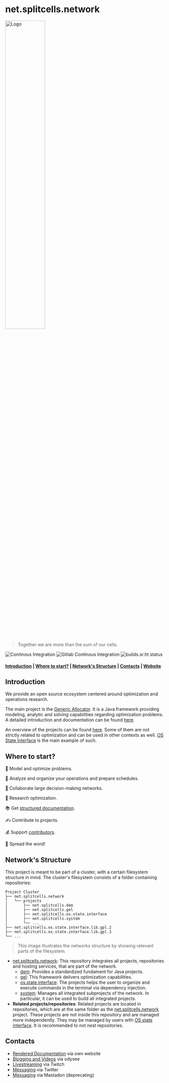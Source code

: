 # net.splitcells.network

<img src="http://splitcells.net/net/splitcells/martins/avots/website/images/license.standard/net.splitcells.network.logo.jpg" width="50%" alt="Logo"/>

> Together we are more than the sum of our cells.

![Continous Integration](https://github.com/www-splitcells-net/net.splitcells.network/workflows/Continous%20Integration/badge.svg)
![Gitlab Continous Integration](https://gitlab.com/splitcells-net/net.splitcells.network/badges/master/pipeline.svg)
![builds.sr.ht status](https://builds.sr.ht/~splitcells-net/net.splitcells.svg)

#### **[Introduction](#introduction)** | **[Where to start?](#where-to-start)** | **[Network's Structure](#networks-structure)** | **[Contacts](#contacts)** | **[Website](http://splitcells.net/net/splitcells/network/README.html)**

## Introduction

We provide an open source ecosystem centered around optimization and operations research.

The main project is the [Generic Allocator](./projects/net.splitcells.gel).
It is a Java framework providing modeling, analytic and solving capabilities regarding optimization problems.
A detailed introduction and documentation can be found [here](http://splitcells.net/net/splitcells/gel/index.html).

An overview of the projects can be found [here](#networks-structure).
Some of them are not strictly related to optimization and can be used in other contexts as well.
[OS State Interface](./projects/net.splitcells.os.state.interface/README.md) is the main example of such.

## Where to start?

🚀 Model and optimize problems.

🔬 Analyze and organize your operations and prepare schedules.

🤝 Collaborate large decision-making networks.

🔭 Research optimization.

📚 Get [structured documentation](projects/net.splitcells.gel.doc).

✍ Contribute to projects.

💰 Support [contributors](https://www.patreon.com/splitcells_net).

📣 Spread the word!

## Network's Structure

This project is meant to be part of a cluster, with a certain filesystem structure in mind.
The cluster's filesystem consists of a folder containing repositories:

```
Project Cluster
├── net.splitcells.network
│   └── projects
│       ├── net.splitcells.dem
│       ├── net.splitcells.gel
│       ├── net.splitcells.os.state.interface
│       ├── net.splitcells.system
│       └── ...
├── net.splitcells.os.state.interface.lib.gpl.2
├── net.splitcells.os.state.interface.lib.gpl.3
└── ...
```
> This image illustrates the networks structure by showing relevant parts of the filesystem.

* [net.splitcells.network](http://splitcells.net):
  This repository integrates all projects, repositories and hosting services, that are part of the network.
  * [dem](./projects/net.splitcells.dem/README.md): Provides a standardized fundament for Java projects.
  * [gel](./projects/net.splitcells.gel/README.md): This framework delivers optimization capabilities.
  * [os.state.interface](./projects/net.splitcells.os.state.interface/README.md):
    The projects helps the user to organize and execute commands in the terminal via dependency injection.
  * [system](./projects/net.splitcells.system/README.md):
    Manages all integrated subprojects of the network.
    In particular, it can be used to build all integrated projects.
* **Related projects/repositories**:
  Related projects are located in repositories, which are at the same folder as the
  [net.splitcells.network](http://splitcells.net) project. 
  These projects are not inside this repository and are managed more independently.
  They may be managed by users with [OS state interface](./projects/net.splitcells.os.state.interface/README.md).
  It is recommended to not nest repositories.

## Contacts

* [Rendered Documentation](http://splitcells.net/net/splitcells/index.html) via own website
* [Blogging and Videos](https://odysee.com/@splitcells.net:3) via odysee
* [Livestreaming](https://www.twitch.tv/splitcellsnet) via Twitch
* [Messaging](https://twitter.com/splitcells) via Twitter
* [Messaging](https://fosstodon.org/@splitcells) via Mastadon (deprecating)
